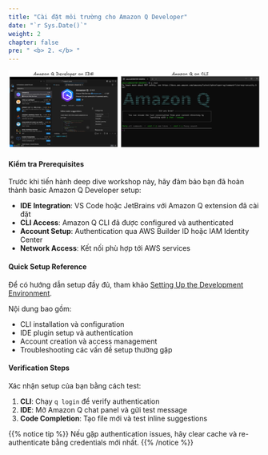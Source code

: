 ```yaml
---
title: "Cài đặt môi trường cho Amazon Q Developer"
date: "`r Sys.Date()`"
weight: 2
chapter: false
pre: " <b> 2. </b> "
---
```


![alt text](image.png?width=90pc)

#### Kiểm tra Prerequisites

Trước khi tiến hành deep dive workshop này, hãy đảm bảo bạn đã hoàn thành basic Amazon Q Developer setup:

- **IDE Integration**: VS Code hoặc JetBrains với Amazon Q extension đã cài đặt
- **CLI Access**: Amazon Q CLI đã được configured và authenticated
- **Account Setup**: Authentication qua AWS Builder ID hoặc IAM Identity Center
- **Network Access**: Kết nối phù hợp tới AWS services

#### Quick Setup Reference

Để có hướng dẫn setup đầy đủ, tham khảo [Setting Up the Development Environment](https://aws-fcj-amazonq-workshop.github.io/Amazon-Q-Series/Getting-Started-with-AmazonQ-Developer/3-setting-up-dev-environment/).

Nội dung bao gồm:
- CLI installation và configuration
- IDE plugin setup và authentication
- Account creation và access management
- Troubleshooting các vấn đề setup thường gặp

#### Verification Steps

Xác nhận setup của bạn bằng cách test:
1. **CLI**: Chạy `q login` để verify authentication
2. **IDE**: Mở Amazon Q chat panel và gửi test message
3. **Code Completion**: Tạo file mới và test inline suggestions

{{% notice tip %}}
Nếu gặp authentication issues, hãy clear cache và re-authenticate bằng credentials mới nhất.
{{% /notice %}}

